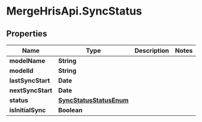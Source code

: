 # MergeHrisApi.SyncStatus

## Properties

Name | Type | Description | Notes
------------ | ------------- | ------------- | -------------
**modelName** | **String** |  | 
**modelId** | **String** |  | 
**lastSyncStart** | **Date** |  | 
**nextSyncStart** | **Date** |  | 
**status** | [**SyncStatusStatusEnum**](SyncStatusStatusEnum.md) |  | 
**isInitialSync** | **Boolean** |  | 


